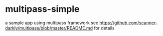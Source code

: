 # multipass-simple
a sample app using multipass framework
see https://github.com/scanner-darkly/multipass/blob/master/README.md for details
